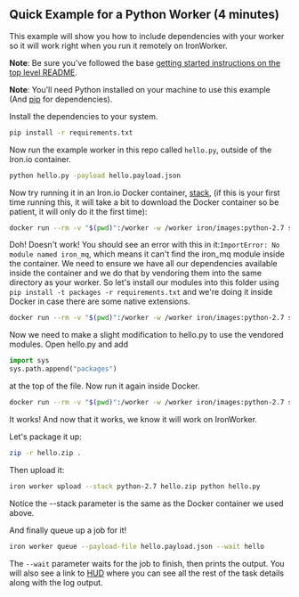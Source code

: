 ## Quick Example for a Python Worker (4 minutes)

This example will show you how to include dependencies with your worker so it will work right when you run it
remotely on IronWorker.

**Note**: Be sure you've followed the base [getting started instructions on the top level README](https://github.com/iron-io/dockerworker). 

**Note**: You'll need Python installed on your machine to use this example (And [pip](https://pypi.python.org/pypi/pip) for dependencies).

Install the dependencies to your system.
```sh
pip install -r requirements.txt
```
Now run the example worker in this repo called `hello.py`, outside of the Iron.io container.

```sh
python hello.py -payload hello.payload.json
```

Now try running it in an Iron.io Docker container, [stack](http://dev.iron.io/worker/reference/environment/#default_language_versions), (if this is your first time running this, it will take a bit to download
the Docker container so be patient, it will only do it the first time):

```sh
docker run --rm -v "$(pwd)":/worker -w /worker iron/images:python-2.7 sh -c 'python hello.py -payload hello.payload.json'
```

Doh! Doesn't work! You should see an error with this in it:`ImportError: No module named iron_mq`,
which means it can't find the iron_mq module inside the container. We need to ensure we have all our dependencies
available inside the container and we do that by vendoring them into the same directory as your worker.
So let's install our modules into this folder using `pip install -t packages -r requirements.txt` and we're doing it inside Docker in case 
there are some native extensions.

```sh
docker run --rm -v "$(pwd)":/worker -w /worker iron/images:python-2.7 sh -c 'pip install -t packages -r requirements.txt'
```

Now we need to make a slight modification to hello.py to use the vendored modules. Open hello.py and 
add 
```python
import sys
sys.path.append("packages")
``` 
at the top of the file. Now run it again inside Docker.

```sh
docker run --rm -v "$(pwd)":/worker -w /worker iron/images:python-2.7 sh -c 'python hello.py -payload hello.payload.json'
```

It works! And now that it works, we know it will work on IronWorker.

Let's package it up:

```sh
zip -r hello.zip .
```

Then upload it:

```sh
iron worker upload --stack python-2.7 hello.zip python hello.py
```

Notice the --stack parameter is the same as the Docker container we used above.

And finally queue up a job for it!

```sh
iron worker queue --payload-file hello.payload.json --wait hello
```

The `--wait` parameter waits for the job to finish, then prints the output.
You will also see a link to [HUD](http://hud.iron.io) where you can see all the rest of the task details along with the log output.



